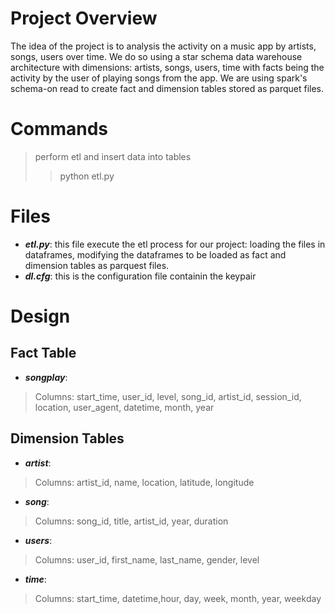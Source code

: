 
# Project Overview

The idea of the project is to analysis the activity on a music app by artists, songs, users over time. We do so using a star schema data warehouse architecture with dimensions: artists, songs, users, time with facts being the activity by the user of playing songs from the app. We are using spark's schema-on read to create fact and dimension tables stored as parquet files.


# Commands
 
> perform etl and insert data into tables
>>python etl.py

# Files

 - ***etl.py***: this file execute the etl process for our project: loading the files in dataframes, modifying the dataframes to be loaded as fact and dimension tables as parquest files.
 - ***dl.cfg***: this is the configuration file containin the keypair



# Design


## Fact Table

 - ***songplay***: 
 > Columns: start_time, user_id, level, song_id, artist_id, session_id, location, user_agent, datetime, month, year
 

## Dimension Tables

 - ***artist***:
 > Columns: artist_id, name, location, latitude, longitude

 
 - ***song***:
 > Columns: song_id, title, artist_id, year, duration

 
 - ***users***:
 > Columns: user_id, first_name, last_name, gender, level

 
 - ***time***:
 > Columns: start_time, datetime,hour, day, week, month, year, weekday

 
 